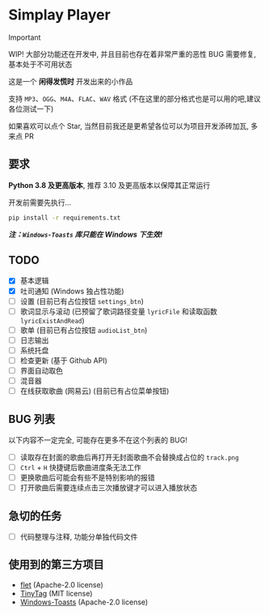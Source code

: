 # Simplay Player

> [!IMPORTANT]  
> WIP! 大部分功能还在开发中, 并且目前也存在着非常严重的恶性 BUG 需要修复, 基本处于不可用状态

这是一个 __闲得发慌时__ 开发出来的小作品

支持 `MP3`、`OGG`、`M4A`、`FLAC`、`WAV` 格式 (不在这里的部分格式也是可以用的吧,建议各位测试一下)

如果喜欢可以点个 Star, 当然目前我还是更希望各位可以为项目开发添砖加瓦, 多来点 PR

## 要求

__Python 3.8 及更高版本__, 推荐 3.10 及更高版本以保障其正常运行

开发前需要先执行...

~~~Bash
pip install -r requirements.txt
~~~

___注：`Windows-Toasts` 库只能在 Windows 下生效!___

## TODO

- [x] 基本逻辑
- [x] 吐司通知 (Windows 独占性功能)
- [ ] 设置 (目前已有占位按钮 `settings_btn`)
- [ ] 歌词显示与滚动 (已预留了歌词路径变量 `lyricFile` 和读取函数 `lyricExistAndRead`)
- [ ] 歌单 (目前已有占位按钮 `audioList_btn`)
- [ ] 日志输出
- [ ] 系统托盘
- [ ] 检查更新 (基于 Github API)
- [ ] 界面自动取色
- [ ] 混音器
- [ ] 在线获取歌曲 (网易云) (目前已有占位菜单按钮)

## BUG 列表

以下内容不一定完全, 可能存在更多不在这个列表的 BUG!

- [ ] 读取存在封面的歌曲后再打开无封面歌曲不会替换成占位的 `track.png`
- [ ] `Ctrl` + `H` 快捷键后歌曲进度条无法工作
- [ ] 更换歌曲后可能会有些不是特别影响的报错
- [ ] 打开歌曲后需要连续点击三次播放键才可以进入播放状态

## 急切的任务

- [ ] 代码整理与注释, 功能分单独代码文件

## 使用到的第三方项目

- [flet](https://github.com/flet-dev/flet) (Apache-2.0 license)
- [TinyTag](https://github.com/devsnd/tinytag) (MIT license)
- [Windows-Toasts](https://github.com/DatGuy1/Windows-Toasts) (Apache-2.0 license)